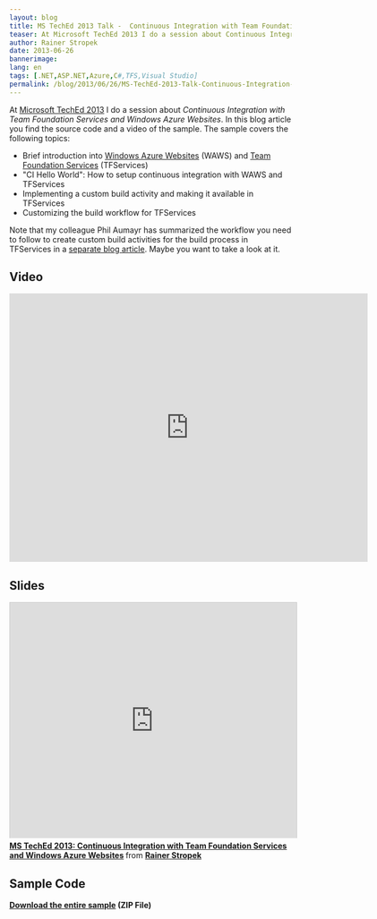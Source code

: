 ```yaml
---
layout: blog
title: MS TechEd 2013 Talk -  Continuous Integration with Team Foundation Services and Windows Azure Websites
teaser: At Microsoft TechEd 2013 I do a session about Continuous Integration with Team Foundation Services and Windows Azure Websites. In this blog article you find the source code and a video of the sample.
author: Rainer Stropek
date: 2013-06-26
bannerimage: 
lang: en
tags: [.NET,ASP.NET,Azure,C#,TFS,Visual Studio]
permalink: /blog/2013/06/26/MS-TechEd-2013-Talk-Continuous-Integration-with-Team-Foundation-Services-and-Windows-Azure-Websites
---
```


<p>At <a href="http://channel9.msdn.com/Events/TechEd/Europe/2013/WAD-B302" target="_blank">Microsoft TechEd 2013</a> I do a session about <em>Continuous Integration with Team Foundation Services and Windows Azure Websites</em>. In this blog article you find the source code and a video of the sample. The sample covers the following topics:</p><ul>
  <li>Brief introduction into <a href="http://www.windowsazure.com/en-us/solutions/web/">Windows Azure Websites</a> (WAWS) and <a href="http://tfs.visualstudio.com/" target="_blank">Team Foundation Services</a> (TFServices)</li>
  <li>"CI Hello World": How to setup continuous integration with WAWS and TFServices</li>
  <li>Implementing a custom build activity and making it available in TFServices</li>
  <li>Customizing the build workflow for TFServices</li>
</ul><div>Note that my colleague Phil Aumayr has summarized the workflow you need to follow to create custom build activities for the build process in TFServices in a <a href="http://www.software-architects.com/devblog/2013/06/10/Custom-Code-Activities-in-TF-Service-Build" target="_blank">separate blog article</a>. Maybe you want to take a look at it.</div><h2>Video</h2><iframe width="640" height="480" src="http://www.youtube.com/embed/Dh44WWw7zgc?rel=0" frameborder="0" allowfullscreen="allowfullscreen"></iframe><h2>Slides</h2><iframe src="http://www.slideshare.net/slideshow/embed_code/23512283?rel=0" width="512" height="421" frameborder="0" marginwidth="0" marginheight="0" scrolling="no" style="border:1px solid #CCC;border-width:1px 1px 0;margin-bottom:5px" allowfullscreen="allowfullscreen" webkitallowfullscreen="webkitallowfullscreen" mozallowfullscreen="mozallowfullscreen"></iframe><div style="margin-bottom:5px" data-mce-style="margin-bottom: 5px;">
  <strong>
    <a href="http://www.slideshare.net/rstropek/wad-b302-stropekv03" title="MS TechEd 2013: Continuous Integration with Team Foundation Services and Windows Azure Websites" target="_blank">MS TechEd 2013: Continuous Integration with Team Foundation Services and Windows Azure Websites</a>
  </strong> from <strong><a href="http://www.slideshare.net/rstropek" target="_blank">Rainer Stropek</a></strong></div><h2>Sample Code</h2><p>
  <strong>
    <a href="{{site.baseurl}}/content/images/blog/2013/06/BeeInMyGarden.zip" target="_blank">Download the entire sample</a> (ZIP File)</strong>
</p>